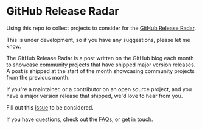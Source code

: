 # GitHub Release Radar

Using this repo to collect projects to consider for the [GitHub Release Radar](https://github.blog/?s=release+radar).

This is under development, so if you have any suggestions, please let me know.

The GitHub Release Radar is a post written on the GitHub blog each month to showcase community projects that have shipped major version releases. A post is shipped at the start of the month showcasing community projects from the previous month.

If you're a maintainer, or a contributor on an open source project, and you have a major version release that shipped, we'd love to hear from you.

Fill out this [issue](https://github.com/mishmanners/github-release-radar/issues/new?assignees=MishManners&labels=&template=release-radar-request.yml&title=%5BRelease+Radar+Request%5D+%3Ctitle%3E) to be considered.

If you have questions, check out the [FAQs](), or get in touch.
